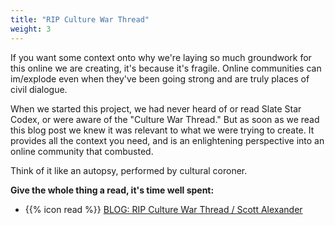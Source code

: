 ```yaml
---
title: "RIP Culture War Thread"
weight: 3
---
```


If you want some context onto why we're laying so much groundwork for this online we are creating, it's because it's fragile. Online communities can im/explode even when they've been going strong and are truly places of civil dialogue. 

When we started this project, we had never heard of or read Slate Star Codex, or were aware of the "Culture War Thread." But as soon as we read this blog post we knew it was relevant to what we were trying to create. It provides all the context you need, and is an enlightening perspective into an online community that combusted.

Think of it like an autopsy, performed by cultural coroner.

**Give the whole thing a read, it's time well spent:**

- {{% icon read %}} [BLOG: RIP Culture War Thread / Scott Alexander](https://slatestarcodex.com/2019/02/22/rip-culture-war-thread/)
